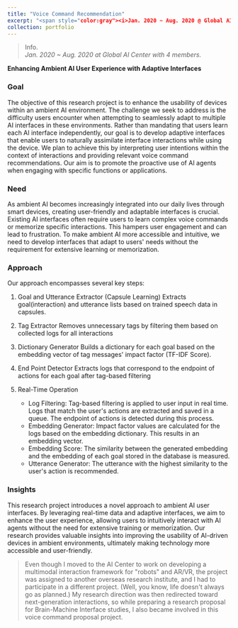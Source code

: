 ```yaml
---
title: "Voice Command Recommendation"
excerpt: "<span style="color:gray"><i>Jan. 2020 ~ Aug. 2020 @ Global AI Center</i></span><br> <b>To assist users in learning how to use the AI assistant effectively.</b>"
collection: portfolio
---
```

<!-- <br/><img src='/images/500x300.png'> -->

> Info.  
  _Jan. 2020 ~ Aug. 2020 at Global AI Center with 4 members._

**Enhancing Ambient AI User Experience with Adaptive Interfaces**

### Goal

The objective of this research project is to enhance the usability of devices within an ambient AI environment. The challenge we seek to address is the difficulty users encounter when attempting to seamlessly adapt to multiple AI interfaces in these environments. Rather than mandating that users learn each AI interface independently, our goal is to develop adaptive interfaces that enable users to naturally assimilate interface interactions while using the device. We plan to achieve this by interpreting user intentions within the context of interactions and providing relevant voice command recommendations. Our aim is to promote the proactive use of AI agents when engaging with specific functions or applications.

### Need

As ambient AI becomes increasingly integrated into our daily lives through smart devices, creating user-friendly and adaptable interfaces is crucial. Existing AI interfaces often require users to learn complex voice commands or memorize specific interactions. This hampers user engagement and can lead to frustration. To make ambient AI more accessible and intuitive, we need to develop interfaces that adapt to users' needs without the requirement for extensive learning or memorization.

### Approach

Our approach encompasses several key steps:

1. Goal and Utterance Extractor (Capsule Learning)
  Extracts goal(interaction) and utterance lists based on trained speech data in capsules.

2. Tag Extractor
  Removes unnecessary tags by filtering them based on collected logs for all interactions

3. Dictionary Generator
  Builds a dictionary for each goal based on the embedding vector of tag messages' impact factor (TF-IDF Score).

4. End Point Detector
  Extracts logs that correspond to the endpoint of actions for each goal after tag-based filtering

5. Real-Time Operation
   - Log Filtering: Tag-based filtering is applied to user input in real time. Logs that match the user's actions are extracted and saved in a queue. The endpoint of actions is detected during this process.
   - Embedding Generator: Impact factor values are calculated for the logs based on the embedding dictionary. This results in an embedding vector.
   - Embedding Score: The similarity between the generated embedding and the embedding of each goal stored in the database is measured.
   - Utterance Generator: The utterance with the highest similarity to the user's action is recommended.

### Insights

This research project introduces a novel approach to ambient AI user interfaces. By leveraging real-time data and adaptive interfaces, we aim to enhance the user experience, allowing users to intuitively interact with AI agents without the need for extensive training or memorization. Our research provides valuable insights into improving the usability of AI-driven devices in ambient environments, ultimately making technology more accessible and user-friendly.


> Even though I moved to the AI Center to work on developing a multimodal interaction framework for "robots" and AR/VR, the project was assigned to another overseas research institute, and I had to participate in a different project. (Well, you know, life doesn't always go as planned.) My research direction was then redirected toward next-generation interactions, so while preparing a research proposal for Brain-Machine Interface studies, I also became involved in this voice command proposal project.
